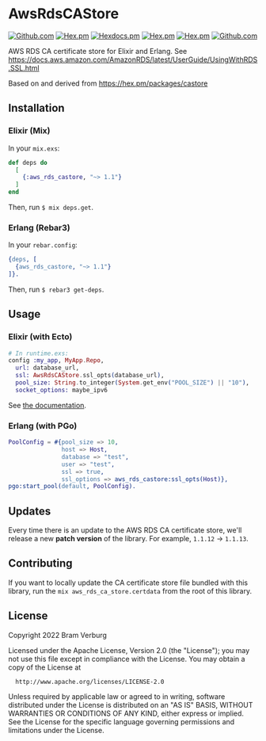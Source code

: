 # AwsRdsCAStore

[![Github.com](https://github.com/voltone/aws_rds_castore/workflows/CI/badge.svg)](https://github.com/voltone/aws_rds_castore/actions)
[![Hex.pm](https://img.shields.io/hexpm/v/aws_rds_castore.svg)](https://hex.pm/packages/aws_rds_castore)
[![Hexdocs.pm](https://img.shields.io/badge/hex-docs-lightgreen.svg)](https://hexdocs.pm/aws_rds_castore/)
[![Hex.pm](https://img.shields.io/hexpm/dt/aws_rds_castore.svg)](https://hex.pm/packages/aws_rds_castore)
[![Hex.pm](https://img.shields.io/hexpm/l/aws_rds_castore.svg)](https://hex.pm/packages/aws_rds_castore)
[![Github.com](https://img.shields.io/github/last-commit/voltone/aws_rds_castore.svg)](https://github.com/voltone/aws_rds_castore/commits/master)

AWS RDS CA certificate store for Elixir and Erlang. See https://docs.aws.amazon.com/AmazonRDS/latest/UserGuide/UsingWithRDS.SSL.html

Based on and derived from https://hex.pm/packages/castore

## Installation

### Elixir (Mix)

In your `mix.exs`:

```elixir
def deps do
  [
    {:aws_rds_castore, "~> 1.1"}
  ]
end
```

Then, run `$ mix deps.get`.

### Erlang (Rebar3)

In your `rebar.config`:

```erlang
{deps, [
  {aws_rds_castore, "~> 1.1"}
]}.
```

Then, run `$ rebar3 get-deps`.

## Usage

### Elixir (with Ecto)

```elixir
# In runtime.exs:
config :my_app, MyApp.Repo,
  url: database_url,
  ssl: AwsRdsCAStore.ssl_opts(database_url),
  pool_size: String.to_integer(System.get_env("POOL_SIZE") || "10"),
  socket_options: maybe_ipv6
```

See [the documentation](https://hexdocs.pm/aws_rds_castore).

### Erlang (with PGo)

```erlang
PoolConfig = #{pool_size => 10,
               host => Host,
               database => "test",
               user => "test",
               ssl => true,
               ssl_options => aws_rds_castore:ssl_opts(Host)},
pgo:start_pool(default, PoolConfig).
```

## Updates

Every time there is an update to the AWS RDS CA certificate store, we'll release a new **patch version** of the library. For example, `1.1.12` → `1.1.13`.

## Contributing

If you want to locally update the CA certificate store file bundled with this library, run the `mix aws_rds_ca_store.certdata` from the root of this library.

## License

Copyright 2022 Bram Verburg

  Licensed under the Apache License, Version 2.0 (the "License");
  you may not use this file except in compliance with the License.
  You may obtain a copy of the License at

      http://www.apache.org/licenses/LICENSE-2.0

  Unless required by applicable law or agreed to in writing, software
  distributed under the License is distributed on an "AS IS" BASIS,
  WITHOUT WARRANTIES OR CONDITIONS OF ANY KIND, either express or implied.
  See the License for the specific language governing permissions and
  limitations under the License.
